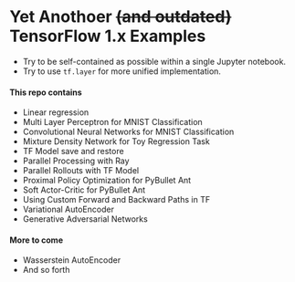 # Yet Anothoer ~~(and outdated)~~ TensorFlow 1.x Examples
- Try to be self-contained as possible within a single Jupyter notebook. 
- Try to use ```tf.layer``` for more unified implementation. 

#### This repo contains
- Linear regression
- Multi Layer Perceptron for MNIST Classification
- Convolutional Neural Networks for MNIST Classification
- Mixture Density Network for Toy Regression Task
- TF Model save and restore
- Parallel Processing with Ray
- Parallel Rollouts with TF Model 
- Proximal Policy Optimization for PyBullet Ant
- Soft Actor-Critic for PyBullet Ant
- Using Custom Forward and Backward Paths in TF
- Variational AutoEncoder 
- Generative Adversarial Networks

#### More to come
- Wasserstein AutoEncoder
- And so forth
